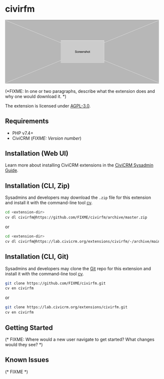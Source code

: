 # civirfm

![Screenshot](/images/screenshot.png)

(*FIXME: In one or two paragraphs, describe what the extension does and why one would download it. *)

The extension is licensed under [AGPL-3.0](LICENSE.txt).

## Requirements

* PHP v7.4+
* CiviCRM (*FIXME: Version number*)

## Installation (Web UI)

Learn more about installing CiviCRM extensions in the [CiviCRM Sysadmin Guide](https://docs.civicrm.org/sysadmin/en/latest/customize/extensions/).

## Installation (CLI, Zip)

Sysadmins and developers may download the `.zip` file for this extension and
install it with the command-line tool [cv](https://github.com/civicrm/cv).

```bash
cd <extension-dir>
cv dl civirfm@https://github.com/FIXME/civirfm/archive/master.zip
```
or
```bash
cd <extension-dir>
cv dl civirfm@https://lab.civicrm.org/extensions/civirfm/-/archive/main/civirfm-main.zip
```

## Installation (CLI, Git)

Sysadmins and developers may clone the [Git](https://en.wikipedia.org/wiki/Git) repo for this extension and
install it with the command-line tool [cv](https://github.com/civicrm/cv).

```bash
git clone https://github.com/FIXME/civirfm.git
cv en civirfm
```
or
```bash
git clone https://lab.civicrm.org/extensions/civirfm.git
cv en civirfm
```

## Getting Started

(* FIXME: Where would a new user navigate to get started? What changes would they see? *)

## Known Issues

(* FIXME *)
